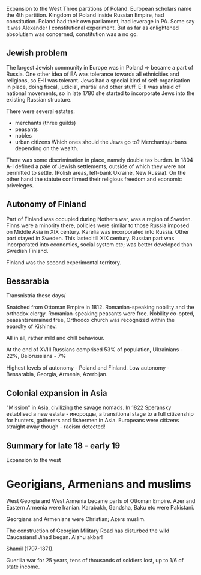 
Expansion to the West
Three partitions of Poland.
European scholars name the 4th partition. Kingdom of Poland inside Russian Empire, had constitution. Poland had their own parliament, had
leverage in PA. Some say it was Alexander I constitutional experiment. But as far as enlightened absolutism was concerned, constitution 
was a no go.

## Jewish problem
The largest Jewish community in Europe was in Poland => became a part of Russia. One other idea of EA was tolerance towards 
all ethnicities and religions, so E-II was tolerant. Jews had a special kind of self-organisation in place, doing fiscal,
judicial, martial and other stuff. E-II was afraid of national movements, so in late 1780 she started to incorporate Jews 
into the existing Russian structure.

There were several estates:
- merchants (three guilds)
- peasants
- nobles
- urban citizens
Which ones should the Jews go to? Merchants/urbans depending on the wealth.

There was some discrimination in place, namely double tax burden. 
In 1804 A-I defined a pale of Jewish settlements, outside of which they were not permitted to settle. (Polish areas, left-bank Ukraine, New Russia).
On the other hand the statute confirmed their religious freedom and economic priveleges.

## Autonomy of Finland
Part of Finland was occupied during Nothern war, was a region of Sweden. Finns were a minority there, policies were similar to those Russia
imposed on Middle Asia in XIX century. 
Karelia was incorporated into Russia. Other part stayed in Sweden. This lasted till XIX century.
Russian part was incorporated into economics, social system etc; was better developed than Swedish Finland.

Finland was the second experimental territory.

## Bessarabia
Transnistria these days/

Snatched from Ottoman Empire in 1812. Romanian-speaking nobility and the orthodox clergy. Romanian-speaking peasants were free.
Nobility co-opted, peasantsremained free, Orthodox church was recognized within the eparchy of Kishinev.

All in all, rather mild and chill behaviour.

At the end of XVIII Russians comprised 53% of population, Ukrainians - 22%, Belorussians - 7%

Highest levels of autonomy - Poland and Finland.
Low autonomy - Bessarabia, Georgia, Armenia, Azerbijan.


## Colonial expansion in Asia
"Mission" in Asia, civilizing the savage nomads.
In 1822 Speransky establised a new estate - инородцы, a transitional stage to a full citizenship for hunters, gatherers and fishermen in Asia. Europeans were citizens
straight away though - racism detected!

## Summary for late 18 - early 19
Expansion to the west

# Georigians, Armenians and muslims
West Georgia and West Armenia became parts of Ottoman Empire. Azer and Eastern Armenia were Iranian. Karabakh, Gandsha, Baku etc were
Pakistani.

Georgians and Armenians were Christian; Azers muslim.
 
The construction of Georgian Military Road has disturbed the wild Caucasians! Jihad began. Alahu akbar!

Shamil (1797-1871).

Guerilla war for 25 years, tens of thousands of soldiers lost, up to 1/6 of state income.